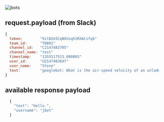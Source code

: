 ![jbots](http://1.bp.blogspot.com/-1czUXZDCNdU/TXRl_Q9FIAI/AAAAAAAAATQ/U1a-tKrH2YA/s1600/jbots2011_header.jpg)

## request.payload (from Slack)
```javascript
{
  token:        "9itBZe5CqNXUsqh3RXACsfqb"
  team_id:      "T0001"
  channel_id:   "C2147483705"
  channel_name: "test"
  timestamp:    "1355517523.000005"
  user_id:      "U2147483697"
  user_name:    "Steve"
  text:         "googlebot: What is the air-speed velocity of an unladen swallow?"
}
```
## available response payload
```javascript
  {
    "text": "Hello.",
    "username": "jbot"
  }
```
